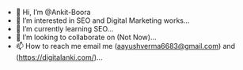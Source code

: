 - 👋 Hi, I’m @Ankit-Boora
- 👀 I’m interested in SEO and Digital Marketing works...
- 🌱 I’m currently learning SEO...
- 💞️ I’m looking to collaborate on (Not Now)...
- 📫 How to reach me email me (aayushverma6683@gmail.com) and (https://digitalanki.com/)...

<!---
Ankit-Boora/Ankit-Boora is a ✨ special ✨ repository because its `README.md` (this file) appears on your GitHub profile.
You can click the Preview link to take a look at your changes.
--->
